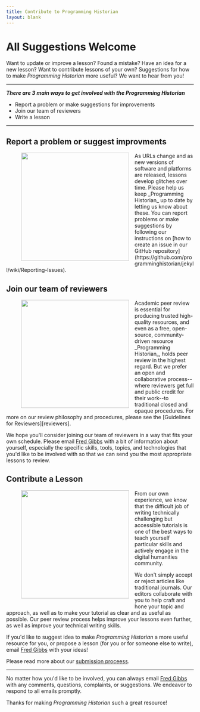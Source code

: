 ```yaml
---
title: Contribute to Programming Historian
layout: blank
---
```


# All Suggestions Welcome
Want to update or improve a lesson? Found a mistake? Have an idea for a new lesson? Want to contribute lessons of your own? Suggestions for how to make _Programming Historian_ more useful? We want to hear from you!

-----

***There are 3 main ways to get involved with the _Programming Historian_***

- Report a problem or make suggestions for improvements
- Join our team of reviewers
- Write a lesson 


-----


## Report a problem or suggest improvments
<figure>
	<img src="../images/reader-sm.png" width="290px" style="float: left; margin-right: 15px; margin-bottom: 15px;" />
</figure>
As URLs change and as new versions of software and platforms are released, lessons develop glitches over time. Please help us keep _Programming Historian_ up to date by letting us know about these. You can report problems or make suggestions by following our instructions on [how to create an issue in our GitHub repository](https://github.com/programminghistorian/jekyll/wiki/Reporting-Issues).


## Join our team of reviewers
<figure>
	<img src="../images/reviewer-sm.png" width="290px" style="float: left; margin-right: 15px; margin-bottom: 15px;" />
</figure>
Academic peer review is essential for producing trusted high-quality resources, and even as a free, open-source, community-driven resource _Programming Historian_, holds peer review in the highest regard. But we prefer an open and collaborative process--where reviewers get full and public credit for their work--to traditional closed and opaque procedures. For more on our review philosophy and procedures, please see the [Guidelines for Reviewers][reviewers].

We hope you'll consider joining our team of reviewers in a way that fits your own schedule. Please email <a href="mailto:fwgibbs@gmail.com">Fred Gibbs</a> with a bit of information about yourself, especially the specific skills, tools, topics, and technologies that you'd like to be involved with so that we can send you the most appropriate lessons to review. 


## Contribute a Lesson
<figure>
	<img src="../images/author-sm.png" width="290px" style="float: left; margin-right: 15px; margin-bottom: 15px;" />
</figure>
From our own experience, we know that the difficult job of writing technically challenging but accessible tutorials is one of the best ways to teach yourself particular skills and actively engage in the digital humanities community.

We don't simply accept or reject articles like traditional journals. Our editors collaborate with you to help craft and hone your topic and approach, as well as to make your tutorial as clear and as useful as possible. Our peer review process helps improve your lessons even further, as well as improve your technical writing skills.

If you'd like to suggest idea to make _Programming Historian_ a more useful resource for you, or propose a lesson (for you or for someone else to write), email <a href="mailto:fwgibbs@gmail.com">Fred Gibbs</a> with your ideas! 

Please read more about our [submission proceess][submissions].


---

No matter how you'd like to be involved, you can always email <a href="mailto:fwgibbs@gmail.com">Fred Gibbs</a> with any comments, questions, complaints, or suggestions.  We endeavor to respond to all emails promptly.


Thanks for making _Programming Historian_ such a great resource!
 
 [submissions]: new-lesson-workflow
 [reviewers]: http://programminghistorian.org/reviewer-guidelines
